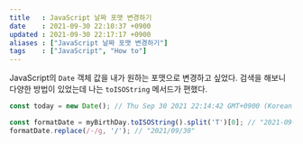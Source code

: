 ```yaml
---
title   : JavaScript 날짜 포맷 변경하기
date    : 2021-09-30 22:10:37 +0900
updated : 2021-09-30 22:17:17 +0900
aliases : ["JavaScript 날짜 포맷 변경하기"]
tags    : ["JavaScript", "How to"]
---
```

JavaScript의 `Date` 객체 값을 내가 원하는 포맷으로 변경하고 싶었다. 검색을 해보니 다양한 방법이 있었는데 나는 `toISOString` 메서드가 편했다.  

```javascript
const today = new Date(); // Thu Sep 30 2021 22:14:42 GMT+0900 (Korean Standard Time)

const formatDate = myBirthDay.toISOString().split('T')[0]; // "2021-09-13"
formatDate.replace(/-/g, '/'); // "2021/09/30"
```

